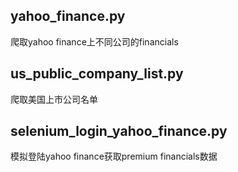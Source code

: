 yahoo_finance.py
---
爬取yahoo finance上不同公司的financials

us_public_company_list.py
---
爬取美国上市公司名单

selenium_login_yahoo_finance.py
---
模拟登陆yahoo finance获取premium financials数据